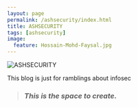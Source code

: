 ```yaml
---
layout: page
permalink: /ashsecurity/index.html
title: ASHSECURITY
tags: [ashsecurity]
image:
  feature: Hossain-Mohd-Faysal.jpg
---
```


  <img src="{{ site.url }}/images/ASHSecurity.jpg" alt="ASHSECURITY">


This blog is just for ramblings about infosec

> ### *This is the space to create.* ###
